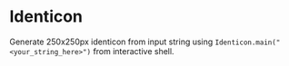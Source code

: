 # Identicon

Generate 250x250px identicon from input string using `Identicon.main("<your_string_here>")` from interactive shell. 
